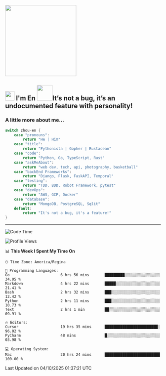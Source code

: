 <img align='center' src="https://media.giphy.com/media/GP1TJJSV4Ys1r64q2A/giphy.gif" width="230">

<h2><img src="https://emojis.slackmojis.com/emojis/images/1531849430/4246/blob-sunglasses.gif?1531849430" width="30"/> I'm En <img src="https://media.giphy.com/media/12oufCB0MyZ1Go/giphy.gif" width="50">It’s not a bug, it’s an undocumented feature with personality!</h2>


<!-- <img align='right' src="https://media.giphy.com/media/M9gbBd9nbDrOTu1Mqx/giphy.gif" width="230"> -->


### A little more about me... 
<!--
```javascript
const zhou-en = {
    pronouns: "He" | "Him",
    title: "Pythonista" | "Gopher" | "Rustacean",
    code: ["Python", "Go", "Rust", "TypeScript"],
    askMeAbout: ["web dev", "tech", "app dev", "photography"],
    technologies: {
        backEnd: {
            python: ["Django", "Flask", "FaskAPI"],
            go: []
        },
        scraping: ["selenium", "scrapy", "spider"],
        testing: ["Robot Framework"],
        devOps: ["AWS", "Docker", "GCP", "Nginx"],
        databases: ["mongo", "postgresql", "sqlite"],
        misc: ["Firebase", "Heroku"]
    },
    architecture: ["Event Driven Architecture", "Microservices"],
    currentFocus: ["Temporal", "Rust"],
    funFact: "It's not a bug, it's a feature!"
};
```
  -->

```go
switch zhou-en {
    case "pronouns":
        return "He | Him"
    case "title":
        return "Pythonista | Gopher | Rustacean"
    case "code":
        return "Python, Go, TypeScript, Rust"
    case "askMeAbout":
        return "web dev, tech, api, photography, basketball"
    case "backEnd Frameworks":
        return "Django, Flask, FaskAPI, Temporal"
    case "testing":
        return "TDD, BDD, Robot Framework, pytest"
    case "devOps":
        return "AWS, GCP, Docker"
    case "database":
        return "MongoDB, PostgreSQL, Sqlit"
    default:
        return "It's not a bug, it's a feature!"
}
```




---
<!--START_SECTION:waka-->
![Code Time](http://img.shields.io/badge/Code%20Time-2%2C560%20hrs%2023%20mins-blue)

![Profile Views](http://img.shields.io/badge/Profile%20Views-0-blue)

📊 **This Week I Spent My Time On** 

```text
🕑︎ Time Zone: America/Regina

💬 Programming Languages: 
Go                       6 hrs 56 mins       █████████░░░░░░░░░░░░░░░░   34.05 % 
Markdown                 4 hrs 22 mins       █████░░░░░░░░░░░░░░░░░░░░   21.41 % 
Bash                     2 hrs 32 mins       ███░░░░░░░░░░░░░░░░░░░░░░   12.42 % 
Python                   2 hrs 11 mins       ███░░░░░░░░░░░░░░░░░░░░░░   10.73 % 
Text                     2 hrs 1 min         ██░░░░░░░░░░░░░░░░░░░░░░░   09.91 % 

🔥 Editors: 
Cursor                   19 hrs 35 mins      ████████████████████████░   96.02 % 
PyCharm                  48 mins             █░░░░░░░░░░░░░░░░░░░░░░░░   03.98 % 

💻 Operating System: 
Mac                      20 hrs 24 mins      █████████████████████████   100.00 % 
```


 Last Updated on 04/10/2025 01:37:21 UTC
<!--END_SECTION:waka-->
